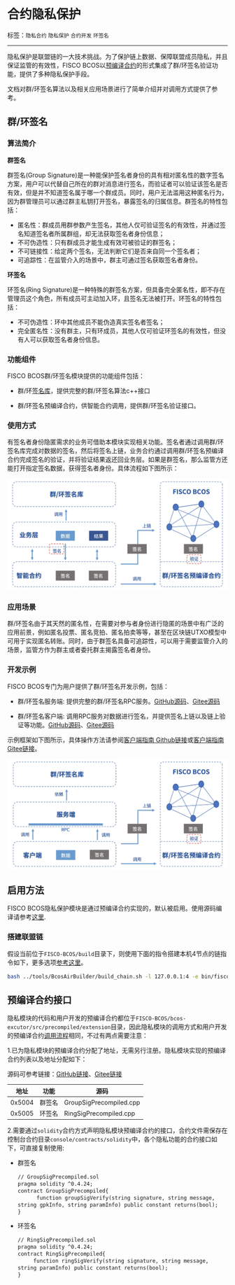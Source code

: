 # 合约隐私保护

标签：``隐私合约`` ``隐私保护`` ``合约开发``  ``环签名``

----
隐私保护是联盟链的一大技术挑战。为了保护链上数据、保障联盟成员隐私，并且保证监管的有效性，FISCO BCOS以[预编译合约](https://fisco-bcos-doc.readthedocs.io/zh_CN/latest/docs/develop/precompiled/index.html)的形式集成了群/环签名验证功能，提供了多种隐私保护手段。

文档对群/环签名算法以及相关应用场景进行了简单介绍并对调用方式提供了参考。

## 群/环签名

### 算法简介

**群签名**

群签名(Group Signature)是一种能保护签名者身份的具有相对匿名性的数字签名方案，用户可以代替自己所在的群对消息进行签名，而验证者可以验证该签名是否有效，但是并不知道签名属于哪一个群成员。同时，用户无法滥用这种匿名行为，因为群管理员可以通过群主私钥打开签名，暴露签名的归属信息。群签名的特性包括：

- 匿名性：群成员用群参数产生签名，其他人仅可验证签名的有效性，并通过签名知道签名者所属群组，却无法获取签名者身份信息；
- 不可伪造性：只有群成员才能生成有效可被验证的群签名；
- 不可链接性：给定两个签名，无法判断它们是否来自同一个签名者；
- 可追踪性：在监管介入的场景中，群主可通过签名获取签名者身份。

**环签名**

环签名(Ring Signature)是一种特殊的群签名方案，但具备完全匿名性，即不存在管理员这个角色，所有成员可主动加入环，且签名无法被打开。环签名的特性包括：

- 不可伪造性：环中其他成员不能伪造真实签名者签名；
- 完全匿名性：没有群主，只有环成员，其他人仅可验证环签名的有效性，但没有人可以获取签名者身份信息。

### 功能组件

FISCO BCOS群/环签名模块提供的功能组件包括：

- 群/环[签名库](https://github.com/FISCO-BCOS/group-signature-lib)，提供完整的群/环签名算法c++接口

- 群/环签名预编译合约，供智能合约调用，提供群/环签名验证接口。

### 使用方式

有签名者身份隐匿需求的业务可借助本模块实现相关功能。签名者通过调用群/环签名库完成对数据的签名，然后将签名上链，业务合约通过调用群/环签名预编译合约完成签名的验证，并将验证结果返还回业务层。如果是群签名，那么监管方还能打开指定签名数据，获得签名者身份。具体流程如下图所示：

![](../../../images/privacy/group_sig.jpg)

### 应用场景

群/环签名由于其天然的匿名性，在需要对参与者身份进行隐匿的场景中有广泛的应用前景，例如匿名投票、匿名竞拍、匿名拍卖等等，甚至在区块链UTXO模型中可用于实现匿名转账。同时，由于群签名具备可追踪性，可以用于需要监管介入的场景，监管方作为群主或者委托群主揭露签名者身份。

### 开发示例

FISCO BCOS专门为用户提供了群/环签名开发示例，包括：

- 群/环签名服务端: 提供完整的群/环签名RPC服务。[GitHub源码](https://github.com/FISCO-BCOS/group-signature-server)、[Gitee源码](https://gitee.com/FISCO-BCOS/group-signature-server)

- 群/环签名客户端: 调用RPC服务对数据进行签名，并提供签名上链以及链上验证等功能。[GitHub源码](https://github.com/FISCO-BCOS/sig-service-client)、[Gitee源码](https://gitee.com/FISCO-BCOS/sig-service-client)

示例框架如下图所示，具体操作方法请参阅[客户端指南 Github链接](https://github.com/FISCO-BCOS/sig-service-client)或[客户端指南 Gitee链接](https://gitee.com/FISCO-BCOS/sig-service-client)。

![](../../../images/privacy/demo.jpg)

## 启用方法

FISCO BCOS隐私保护模块是通过预编译合约实现的，默认被启用。使用源码编译请参考[这里](https://fisco-bcos-doc.readthedocs.io/zh_CN/latest/docs/tutorial/compile_binary.html).

### 搭建联盟链

假设当前位于`FISCO-BCOS/build`目录下，则使用下面的指令搭建本机4节点的链指令如下，更多选项[参考这里](https://fisco-bcos-doc.readthedocs.io/zh_CN/latest/docs/tutorial/air/build_chain.html)。

```bash
bash ../tools/BcosAirBuilder/build_chain.sh -l 127.0.0.1:4 -e bin/fisco-bcos-air/fisco-bcos
```


## 预编译合约接口

隐私模块的代码和用户开发的预编译合约都位于`FISCO-BCOS/bcos-excutor/src/precompiled/extension`目录，因此隐私模块的调用方式和用户开发的预编译合约[调用流程](https://fisco-bcos-doc.readthedocs.io/zh_CN/latest/docs/develop/precompiled/add_precompiled_impl.html)相同，不过有两点需要注意：

1.已为隐私模块的预编译合约分配了地址，无需另行注册。隐私模块实现的预编译合约列表以及地址分配如下：

源码可参考链接：[GitHub链接](https://github.com/FISCO-BCOS/FISCO-BCOS/tree/master/bcos-executor/src/precompiled/extension)、[Gitee链接](https://gitee.com/FISCO-BCOS/FISCO-BCOS/tree/master/bcos-executor/src/precompiled/extension)

| 地址     | 功能   | 源码                      |
| ------ | ---- | ----------------------- |
| 0x5004 | 群签名  | GroupSigPrecompiled.cpp |
| 0x5005 | 环签名  | RingSigPrecompiled.cpp  |

2.需要通过`solidity`合约方式声明隐私模块预编译合约的接口，合约文件需保存在控制台合约目录`console/contracts/solidity`中，各个隐私功能的合约接口如下，可直接复制使用:

- 群签名

  ```solidity
  // GroupSigPrecompiled.sol
  pragma solidity ^0.4.24;
  contract GroupSigPrecompiled{
  		function groupSigVerify(string signature, string message, string gpkInfo, string paramInfo) public constant returns(bool);
  }
  ```

- 环签名

  ```solidity
  // RingSigPrecompiled.sol
  pragma solidity ^0.4.24;
  contract RingSigPrecompiled{
       function ringSigVerify(string signature, string message, string paramInfo) public constant returns(bool);
  }
  ```


